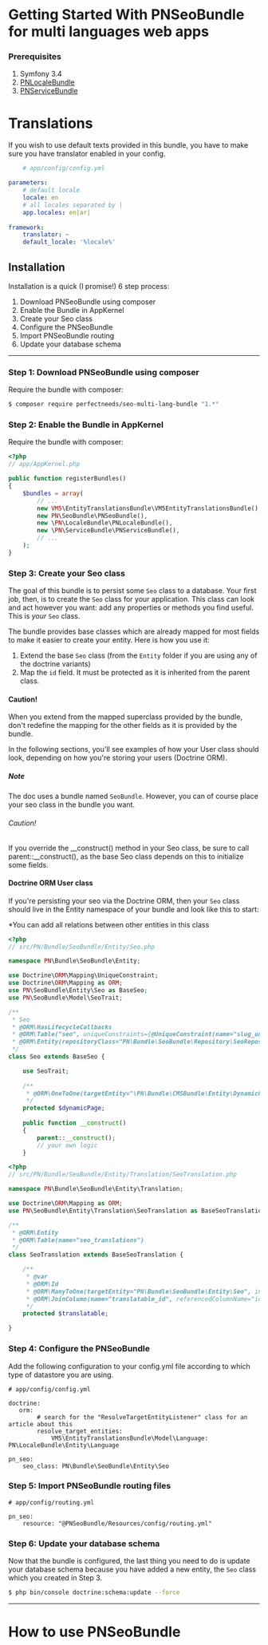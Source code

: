 Getting Started With PNSeoBundle for multi languages web apps
==================================

### Prerequisites
1. Symfony 3.4
2. [PNLocaleBundle](https://github.com/PerfectNeeds/locale-bundle)
3. [PNServiceBundle](https://github.com/PerfectNeeds/service-bundle)

Translations
======

If you wish to use default texts provided in this bundle, you have to make
sure you have translator enabled in your config.

```yaml
    # app/config/config.yml

parameters:
    # default locale 
    locale: en 
    # all locales separated by |
    app.locales: en|ar| 
    
framework:
    translator: ~
    default_locale: '%locale%'
```

Installation
------------

Installation is a quick (I promise!) 6 step process:

1. Download PNSeoBundle using composer
2. Enable the Bundle in AppKernel
3. Create your Seo class
4. Configure the PNSeoBundle
5. Import PNSeoBundle routing
6. Update your database schema
----

### Step 1: Download PNSeoBundle using composer
Require the bundle with composer:
```sh
$ composer require perfectneeds/seo-multi-lang-bundle "1.*"
```
### Step 2: Enable the Bundle in AppKernel
Require the bundle with composer:
```php
<?php
// app/AppKernel.php

public function registerBundles()
{
    $bundles = array(
        // ...
        new VM5\EntityTranslationsBundle\VM5EntityTranslationsBundle(),
        new PN\SeoBundle\PNSeoBundle(),
        new \PN\LocaleBundle\PNLocaleBundle(),
        new \PN\ServiceBundle\PNServiceBundle(),
        // ...
    );
}
```

### Step 3: Create your Seo class
The goal of this bundle is to persist some `Seo` class to a database. Your first job, then, is to create the
`Seo` class for your application. This class can look and act however
you want: add any properties or methods you find useful. This is *your*
`Seo` class.

The bundle provides base classes which are already mapped for most
fields to make it easier to create your entity. Here is how you use it:

1.  Extend the base `Seo` class (from the `Entity` folder if you are
    using any of the doctrine variants)
2.  Map the `id` field. It must be protected as it is inherited from the
    parent class.

#### Caution!

When you extend from the mapped superclass provided by the bundle, don't redefine the mapping for the other fields as it is provided by the bundle.

In the following sections, you'll see examples of how your User class should look, depending on how you're storing your users (Doctrine ORM).

##### Note

The doc uses a bundle named `SeoBundle`. However, you can of course place your seo class in the bundle you want.

###### Caution!

If you override the __construct() method in your Seo class, be sure to call parent::__construct(), as the base Seo class depends on this to initialize some fields.


#### Doctrine ORM User class

If you're persisting your seo via the Doctrine ORM, then your `Seo` class should live in the Entity namespace of your bundle and look like this to start:

*You can add all relations between other entities in this class

```php
<?php
// src/PN/Bundle/SeoBundle/Entity/Seo.php

namespace PN\Bundle\SeoBundle\Entity;

use Doctrine\ORM\Mapping\UniqueConstraint;
use Doctrine\ORM\Mapping as ORM;
use PN\SeoBundle\Entity\Seo as BaseSeo;
use PN\SeoBundle\Model\SeoTrait;

/**
 * Seo
 * @ORM\HasLifecycleCallbacks
 * @ORM\Table("seo", uniqueConstraints={@UniqueConstraint(name="slug_unique", columns={"slug", "seo_base_route_id"})})
 * @ORM\Entity(repositoryClass="PN\Bundle\SeoBundle\Repository\SeoRepository")
 */
class Seo extends BaseSeo {

    use SeoTrait;
    
    /**
     * @ORM\OneToOne(targetEntity="\PN\Bundle\CMSBundle\Entity\DynamicPage", mappedBy="seo")
     */
    protected $dynamicPage;
    
    public function __construct()
    {
        parent::__construct();
        // your own logic
    }
```

```php
<?php
// src/PN/Bundle/SeoBundle/Entity/Translation/SeoTranslation.php

namespace PN\Bundle\SeoBundle\Entity\Translation;

use Doctrine\ORM\Mapping as ORM;
use PN\SeoBundle\Entity\Translation\SeoTranslation as BaseSeoTranslation;

/**
 * @ORM\Entity
 * @ORM\Table(name="seo_translations")
 */
class SeoTranslation extends BaseSeoTranslation {

    /**
     * @var
     * @ORM\Id
     * @ORM\ManyToOne(targetEntity="PN\Bundle\SeoBundle\Entity\Seo", inversedBy="translations")
     * @ORM\JoinColumn(name="translatable_id", referencedColumnName="id")
     */
    protected $translatable;

}
```
### Step 4: Configure the PNSeoBundle
Add the following configuration to your config.yml file according to which type of datastore you are using.

```ymal
# app/config/config.yml 

doctrine:
   orm:
        # search for the "ResolveTargetEntityListener" class for an article about this
        resolve_target_entities: 
            VM5\EntityTranslationsBundle\Model\Language: PN\LocaleBundle\Entity\Language

pn_seo:
    seo_class: PN\Bundle\SeoBundle\Entity\Seo
```

### Step 5: Import PNSeoBundle routing files

```ymal
# app/config/routing.yml 

pn_seo:
    resource: "@PNSeoBundle/Resources/config/routing.yml"
```

### Step 6: Update your database schema
Now that the bundle is configured, the last thing you need to do is update your database schema because you have added a new entity, the `Seo` class which you created in Step 3.

```sh
$ php bin/console doctrine:schema:update --force
```

------
# How to use PNSeoBundle
